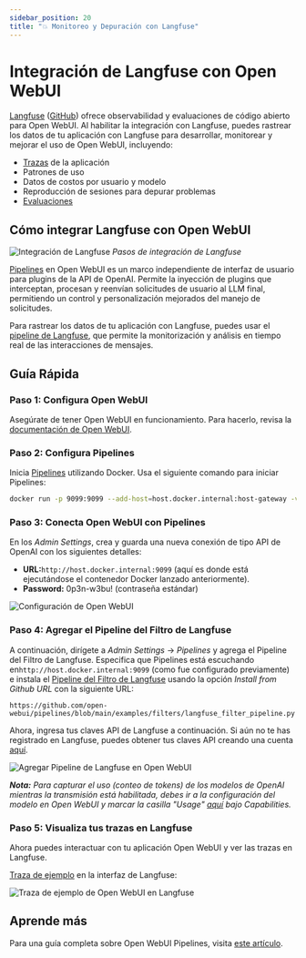 ```yaml
---
sidebar_position: 20
title: "💥 Monitoreo y Depuración con Langfuse"
---
```


# Integración de Langfuse con Open WebUI

[Langfuse](https://langfuse.com/) ([GitHub](https://github.com/langfuse/langfuse)) ofrece observabilidad y evaluaciones de código abierto para Open WebUI. Al habilitar la integración con Langfuse, puedes rastrear los datos de tu aplicación con Langfuse para desarrollar, monitorear y mejorar el uso de Open WebUI, incluyendo:

- [Trazas](https://langfuse.com/docs/tracing) de la aplicación
- Patrones de uso
- Datos de costos por usuario y modelo
- Reproducción de sesiones para depurar problemas
- [Evaluaciones](https://langfuse.com/docs/scores/overview)

## Cómo integrar Langfuse con Open WebUI

![Integración de Langfuse](https://langfuse.com/images/docs/openwebui-integration.gif)
_Pasos de integración de Langfuse_

[Pipelines](https://github.com/open-webui/pipelines/) en Open WebUI es un marco independiente de interfaz de usuario para plugins de la API de OpenAI. Permite la inyección de plugins que interceptan, procesan y reenvían solicitudes de usuario al LLM final, permitiendo un control y personalización mejorados del manejo de solicitudes.

Para rastrear los datos de tu aplicación con Langfuse, puedes usar el [pipeline de Langfuse](https://github.com/open-webui/pipelines/blob/d4fca4c37c4b8603be7797245e749e9086f35130/examples/filters/langfuse_filter_pipeline.py), que permite la monitorización y análisis en tiempo real de las interacciones de mensajes.

## Guía Rápida

### Paso 1: Configura Open WebUI

Asegúrate de tener Open WebUI en funcionamiento. Para hacerlo, revisa la [documentación de Open WebUI](https://docs.openwebui.com/).

### Paso 2: Configura Pipelines

Inicia [Pipelines](https://github.com/open-webui/pipelines/) utilizando Docker. Usa el siguiente comando para iniciar Pipelines:

```bash
docker run -p 9099:9099 --add-host=host.docker.internal:host-gateway -v pipelines:/app/pipelines --name pipelines --restart always ghcr.io/open-webui/pipelines:main
```

### Paso 3: Conecta Open WebUI con Pipelines

En los _Admin Settings_, crea y guarda una nueva conexión de tipo API de OpenAI con los siguientes detalles:

- **URL:**`http://host.docker.internal:9099` (aquí es donde está ejecutándose el contenedor Docker lanzado anteriormente).
- **Password:** 0p3n-w3bu! (contraseña estándar)

![Configuración de Open WebUI](https://langfuse.com/images/docs/openwebui-setup-settings.png)

### Paso 4: Agregar el Pipeline del Filtro de Langfuse

A continuación, dirígete a _Admin Settings_ -> _Pipelines_ y agrega el Pipeline del Filtro de Langfuse. Especifica que Pipelines está escuchando en`http://host.docker.internal:9099` (como fue configurado previamente) e instala el [Pipeline del Filtro de Langfuse](https://github.com/open-webui/pipelines/blob/main/examples/filters/langfuse_filter_pipeline.py) usando la opción _Install from Github URL_ con la siguiente URL:

```
https://github.com/open-webui/pipelines/blob/main/examples/filters/langfuse_filter_pipeline.py
```

Ahora, ingresa tus claves API de Langfuse a continuación. Si aún no te has registrado en Langfuse, puedes obtener tus claves API creando una cuenta [aquí](https://cloud.langfuse.com).

![Agregar Pipeline de Langfuse en Open WebUI](https://langfuse.com//images/docs/openwebui-add-pipeline.png)

_**Nota:** Para capturar el uso (conteo de tokens) de los modelos de OpenAI mientras la transmisión está habilitada, debes ir a la configuración del modelo en Open WebUI y marcar la casilla "Usage" [aquí](https://github.com/open-webui/open-webui/discussions/5770#discussioncomment-10778586) bajo _Capabilities_._

### Paso 5: Visualiza tus trazas en Langfuse

Ahora puedes interactuar con tu aplicación Open WebUI y ver las trazas en Langfuse.

[Traza de ejemplo](https://cloud.langfuse.com/project/cloramnkj0002jz088vzn1ja4/traces/904a8c1f-4974-4f8f-8a2f-129ae78d99c5?observation=fe5b127b-e71c-45ab-8ee5-439d4c0edc28) en la interfaz de Langfuse:

![Traza de ejemplo de Open WebUI en Langfuse](https://langfuse.com/images/docs/openwebui-example-trace.png)

## Aprende más

Para una guía completa sobre Open WebUI Pipelines, visita [este artículo](https://ikasten.io/2024/06/03/getting-started-with-openwebui-pipelines/).
